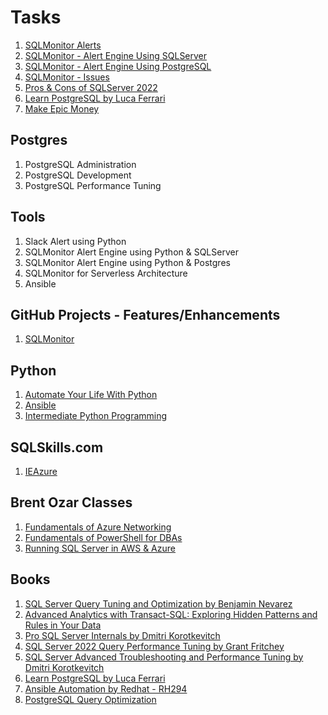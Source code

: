# Tasks
1. [SQLMonitor Alerts](https://github.com/imajaydwivedi/SQLMonitor/issues/36)
2. [SQLMonitor - Alert Engine Using SQLServer](https://github.com/imajaydwivedi/SQLMonitor/issues/10)
3. [SQLMonitor - Alert Engine Using PostgreSQL](https://github.com/imajaydwivedi/SQLMonitor/issues/37)
4. [SQLMonitor - Issues](https://github.com/imajaydwivedi/SQLMonitor/issues)
5. [Pros & Cons of SQLServer 2022](Yearly-Track-Record/2024/Pros-Cons-SQLServer2022.md)
6. [Learn PostgreSQL by Luca Ferrari](https://www.packtpub.com/product/learn-postgresql-second-edition/9781837635641)
7. [Make Epic Money](https://www.makeepicmoney.com/)

## Postgres
1. PostgreSQL Administration
2. PostgreSQL Development
3. PostgreSQL Performance Tuning

## Tools
1. Slack Alert using Python
2. SQLMonitor Alert Engine using Python & SQLServer
3. SQLMonitor Alert Engine using Python & Postgres
4. SQLMonitor for Serverless Architecture
5. Ansible


## GitHub Projects - Features/Enhancements
1. [SQLMonitor](https://github.com/imajaydwivedi/SQLMonitor?swcfpc=1#why-sqlmonitor)

## Python
1. [Automate Your Life With Python](https://www.udemy.com/course/automate-your-life-with-python/learn/lecture/32342398#overview)
2. [Ansible]()
3. [Intermediate Python Programming](https://www.udemy.com/course/automate-your-life-with-python/learn/lecture/32342398#overview)

## SQLSkills.com
1. [IEAzure](https://www.sqlskills.com/sql-server-training/ieazure/)

## Brent Ozar Classes
1. [Fundamentals of Azure Networking](https://training.brentozar.com/p/fundamentals-of-azure-networking)
2. [Fundamentals of PowerShell for DBAs](https://training.brentozar.com/p/fundamentals-of-powershell-for-dbas)
3. [Running SQL Server in AWS & Azure](https://training.brentozar.com/p/cloud-sql)


## Books
1. [SQL Server Query Tuning and Optimization by Benjamin Nevarez](https://www.oreilly.com/library/view/sql-server-query/9781803242620/)
2. [Advanced Analytics with Transact-SQL: Exploring Hidden Patterns and Rules in Your Data](https://www.amazon.in/Advanced-Analytics-Transact-SQL-Exploring-Patterns/dp/1484283325/ref=tmm_pap_swatch_0?_encoding=UTF8&qid=1655991861&sr=8-1)
3. [Pro SQL Server Internals by Dmitri Korotkevitch](https://learning.oreilly.com/library/view/pro-sql-server/9781484219645/)
4. [SQL Server 2022 Query Performance Tuning by Grant Fritchey](https://link.springer.com/book/10.1007/978-1-4842-8891-7)
5. [SQL Server Advanced Troubleshooting and Performance Tuning by Dmitri Korotkevitch](https://www.amazon.in/dp/9355422059?psc=1&smid=AP6IZ69K79O66&ref_=chk_typ_imgToDp)
6. [Learn PostgreSQL by Luca Ferrari](https://www.packtpub.com/product/learn-postgresql-second-edition/9781837635641)
7. [Ansible Automation by Redhat - RH294](https://www.google.co.in/books/edition/Red_Hat_RHCE_8_EX294_Cert_Guide/HtrPEAAAQBAJ?hl=en&gbpv=1&dq=rh294+books&printsec=frontcover)
8. [PostgreSQL Query Optimization](https://link.springer.com/book/10.1007/978-1-4842-6885-8)